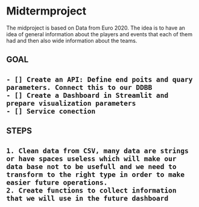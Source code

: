 # Midtermproject

The midproject is based on Data from Euro 2020. The idea is to have an idea of general information about the players and events that each of them had and then also wide information about the teams. 

<h2> GOAL <H2/>
    
    - [] Create an API: Define end poits and quary parameters. Connect this to our DDBB
    - [] Create a Dashboard in Streamlit and prepare visualization parameters
    - [] Service conection 
    
    
<h2> STEPS <H2/>
    
    1. Clean data from CSV, many data are strings or have spaces useless which will make our data base not to be usefull and we need to transform to the right type in order to make easier future operations. 
    2. Create functions to collect information that we will use in the future dashboard 
    
    
    
